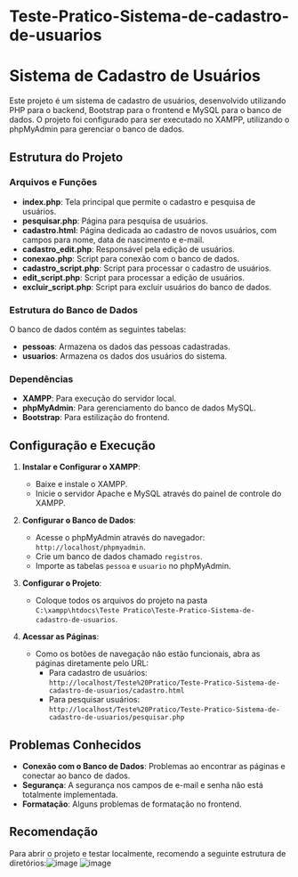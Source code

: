 # Teste-Pratico-Sistema-de-cadastro-de-usuarios


# Sistema de Cadastro de Usuários

Este projeto é um sistema de cadastro de usuários, desenvolvido utilizando PHP para o backend, Bootstrap para o frontend e MySQL para o banco de dados. O projeto foi configurado para ser executado no XAMPP, utilizando o phpMyAdmin para gerenciar o banco de dados.

## Estrutura do Projeto

### Arquivos e Funções

- **index.php**: Tela principal que permite o cadastro e pesquisa de usuários.
- **pesquisar.php**: Página para pesquisa de usuários.
- **cadastro.html**: Página dedicada ao cadastro de novos usuários, com campos para nome, data de nascimento e e-mail.
- **cadastro_edit.php**: Responsável pela edição de usuários.
- **conexao.php**: Script para conexão com o banco de dados.
- **cadastro_script.php**: Script para processar o cadastro de usuários.
- **edit_script.php**: Script para processar a edição de usuários.
- **excluir_script.php**: Script para excluir usuários do banco de dados.

### Estrutura do Banco de Dados

O banco de dados contém as seguintes tabelas:

- **pessoas**: Armazena os dados das pessoas cadastradas.
- **usuarios**: Armazena os dados dos usuários do sistema.

### Dependências

- **XAMPP**: Para execução do servidor local.
- **phpMyAdmin**: Para gerenciamento do banco de dados MySQL.
- **Bootstrap**: Para estilização do frontend.

## Configuração e Execução

1. **Instalar e Configurar o XAMPP**:
   - Baixe e instale o XAMPP.
   - Inicie o servidor Apache e MySQL através do painel de controle do XAMPP.

2. **Configurar o Banco de Dados**:
   - Acesse o phpMyAdmin através do navegador: `http://localhost/phpmyadmin`.
   - Crie um banco de dados chamado `registros`.
   - Importe as tabelas `pessoa` e `usuario` no phpMyAdmin.

3. **Configurar o Projeto**:
   - Coloque todos os arquivos do projeto na pasta `C:\xampp\htdocs\Teste Pratico\Teste-Pratico-Sistema-de-cadastro-de-usuarios`.

4. **Acessar as Páginas**:
   - Como os botões de navegação não estão funcionais, abra as páginas diretamente pelo URL:
     - Para cadastro de usuários: `http://localhost/Teste%20Pratico/Teste-Pratico-Sistema-de-cadastro-de-usuarios/cadastro.html`
     - Para pesquisar usuários: `http://localhost/Teste%20Pratico/Teste-Pratico-Sistema-de-cadastro-de-usuarios/pesquisar.php`

## Problemas Conhecidos

- **Conexão com o Banco de Dados**: Problemas ao encontrar as páginas e conectar ao banco de dados.
- **Segurança**: A segurança nos campos de e-mail e senha não está totalmente implementada.
- **Formatação**: Alguns problemas de formatação no frontend.

## Recomendação

Para abrir o projeto e testar localmente, recomendo a seguinte estrutura de diretórios:![image](https://github.com/user-attachments/assets/8f9546b4-ea6b-437c-8281-d5e76e1d57d3) ![image](https://github.com/user-attachments/assets/206c559d-6e8f-43d5-8e28-eba76184be46)




